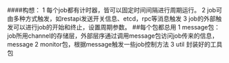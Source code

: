 ####构想：
1  每个job都有计时器，皆可以固定时间间隔进行周期运行。
2  job可由多种方式触发，如restapi发送开关信息、etcd，rpc等消息触发
3  job的外部触发可以进行job的开始和终止，设置周期参数。
##每个包都总用
1  message包：job所用channel的存储层，外部层序通过调用message包访问job传来的信息，message
2  monitor包，根据message触发一些job控制方法
3  util 封装好的工具包
